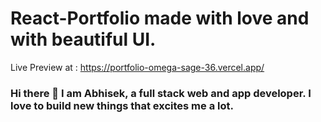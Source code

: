 # React-Portfolio made with love and with beautiful UI.

Live Preview at : https://portfolio-omega-sage-36.vercel.app/

### Hi there 👋 I am Abhisek, a full stack web and app developer. I love to build new things that excites me a lot.

